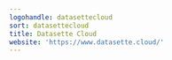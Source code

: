 ```yaml
---
logohandle: datasettecloud
sort: datasettecloud
title: Datasette Cloud
website: 'https://www.datasette.cloud/'
---
```

